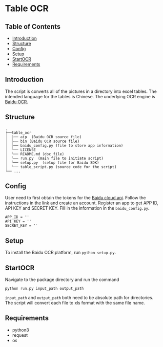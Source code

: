 # Table OCR

## Table of Contents

- [Introduction](#introduction)
- [Structure](#structure)
- [Config](#config)
- [Setup](#setup)
- [StartOCR](#startocr)
- [Requirements](#requirements)


## Introduction
The script is converts all of the pictures in a directory into excel tables. The intended language for the tables is Chinese.
The underlying OCR engine is [Baidu OCR](https://cloud.baidu.com/doc/OCR/s/Ek3h7yeiq).

## Structure
```
.
├──table_ocr
│  ├── aip  (Baidu OCR source file)             
│  ├── bin (Baidu OCR source file)
│  ├── baidu_config.py (file to store app information)
│  └── LICENSE
│  └── README.md (doc file)
│  └── run.py  (main file to initiate script)
│  └── setup.py  (setup file for Baidu SDK)
│  └── table_script.py (source code for the script)
└── ...
```


## Config

User need to first obtain the tokens for the [Baidu cloud api](https://cloud.baidu.com/doc/OCR/s/dk3iqnq51). Follow the instructions in the link and create an account. Register an app to get APP ID, API KEY and SECRET KEY. Fill in the information in the `baidu_config.py`.

```
APP_ID = ''
API_KEY = ''
SECRET_KEY = ''
```
## Setup

To install the Baidu OCR platform, run `python setup.py`.

## StartOCR

Navigate to the package directory and run the command
```
python run.py input_path output_path
```

`input_path` and `output_path` both need to be absolute path for directories. The script will convert each file to xls format with the same file name.

## Requirements
- python3
- request
- os
